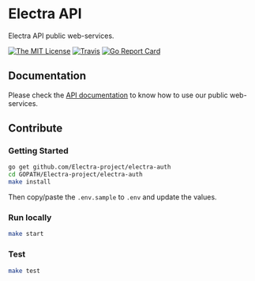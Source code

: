 # Electra API

Electra API public web-services.

[![The MIT License](https://img.shields.io/badge/license-MIT-orange.svg?style=flat-square)](http://opensource.org/licenses/MIT)
[![Travis](https://img.shields.io/travis/Electra-project/electra-auth.svg?style=flat-square)](https://travis-ci.org/Electra-project/electra-auth)
[![Go Report Card](https://goreportcard.com/badge/github.com/Electra-project/electra-auth?style=flat-square)](https://goreportcard.com/report/github.com/Electra-project/electra-auth)

## Documentation

Please check the [API documentation](https://electra-api-doc.herokuapp.com) to know how to use our public web-services.

## Contribute

### Getting Started

```bash
go get github.com/Electra-project/electra-auth
cd GOPATH/Electra-project/electra-auth
make install
```

Then copy/paste the `.env.sample` to `.env` and update the values.

### Run locally

```bash
make start
```

### Test

```bash
make test
```
